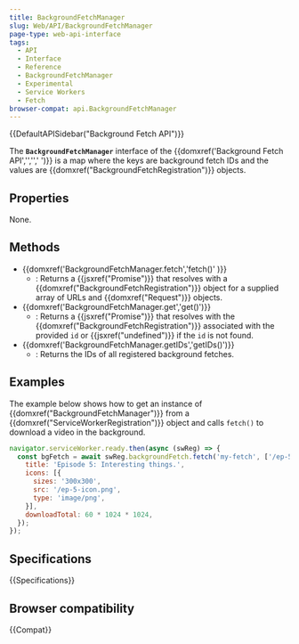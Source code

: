 ```yaml
---
title: BackgroundFetchManager
slug: Web/API/BackgroundFetchManager
page-type: web-api-interface
tags:
  - API
  - Interface
  - Reference
  - BackgroundFetchManager
  - Experimental
  - Service Workers
  - Fetch
browser-compat: api.BackgroundFetchManager
---
```

{{DefaultAPISidebar("Background Fetch API")}}

The **`BackgroundFetchManager`** interface of the {{domxref('Background Fetch API','','',' ')}} is a map where the keys are background fetch IDs and the values are {{domxref("BackgroundFetchRegistration")}} objects.

## Properties

None.

## Methods

- {{domxref('BackgroundFetchManager.fetch','fetch()' )}}
  - : Returns a {{jsxref("Promise")}} that resolves with a {{domxref("BackgroundFetchRegistration")}} object for a supplied array of URLs and {{domxref("Request")}} objects.
- {{domxref('BackgroundFetchManager.get','get()')}}
  - : Returns a {{jsxref("Promise")}} that resolves with the {{domxref("BackgroundFetchRegistration")}} associated with the provided `id` or {{jsxref("undefined")}} if the `id` is not found.
- {{domxref('BackgroundFetchManager.getIDs','getIDs()')}}
  - : Returns the IDs of all registered background fetches.

## Examples

The example below shows how to get an instance of {{domxref("BackgroundFetchManager")}} from a {{domxref("ServiceWorkerRegistration")}} object and calls `fetch()` to download a video in the background.

```js
navigator.serviceWorker.ready.then(async (swReg) => {
  const bgFetch = await swReg.backgroundFetch.fetch('my-fetch', ['/ep-5.mp3', 'ep-5-artwork.jpg'], {
    title: 'Episode 5: Interesting things.',
    icons: [{
      sizes: '300x300',
      src: '/ep-5-icon.png',
      type: 'image/png',
    }],
    downloadTotal: 60 * 1024 * 1024,
  });
});
```

## Specifications

{{Specifications}}

## Browser compatibility

{{Compat}}
